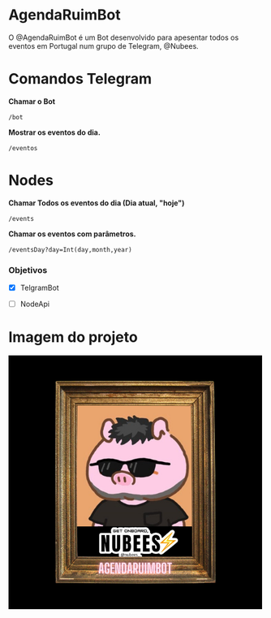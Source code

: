 # AgendaRuimBot
O @AgendaRuimBot é um Bot desenvolvido para apesentar todos os eventos em Portugal num grupo de Telegram, @Nubees.

# Comandos Telegram

**Chamar o Bot**
``` 
/bot
```
**Mostrar os eventos do dia.**
``` 
/eventos
```

# Nodes

**Chamar Todos os eventos do dia (Dia atual, "hoje")**
``` 
/events
```
**Chamar os eventos com parâmetros.**
``` 
/eventsDay?day=Int(day,month,year) 
```

### Objetivos
- [x] TelgramBot 
- [ ] NodeApi

 
# Imagem do projeto
![alt text](https://github.com/sadiq-x/AgendaRuimBot/blob/main/AgendaRuimBot.png)
